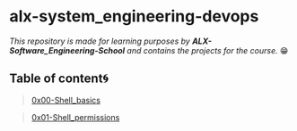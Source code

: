 # alx-system_engineering-devops 

*This repository is made for learning purposes by **ALX-Software_Engineering-School** and contains the projects for the course.* 😁

## Table of content🌀

>[0x00-Shell_basics](0x00-shell_basics)

>[0x01-Shell_permissions](0x0-shell_permissions)



